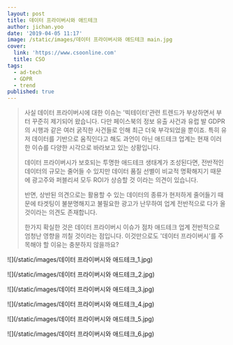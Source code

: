 ```yaml
---
layout: post
title: 데이터 프라이버시와 애드테크
author: jichan.yoo
date: '2019-04-05 11:17'
image: /static/images/데이터 프라이버시와 애드테크 main.jpg
cover:
  link: 'https://www.csoonline.com'
  title: CSO
tags:
  - ad-tech
  - GDPR
  - trend
published: true
---
```

> 사실 데이터 프라이버시에 대한 이슈는 '빅테이터'관련 트렌드가 부상하면서 부터 꾸준히 제기되어 왔습니다. 다만 페이스북의 정보 유출 사건과 유럽 발 GDPR의 시행과 같은 여러 굵직한 사건들로 인해 최근 더욱 부각되었을 뿐이죠. 특히 유저 데이터를 기반으로 움직인다고 해도 과언이 아닌 애드테크 업계는 현재 이러한 이슈를 다양한 시각으로 바라보고 있는 상황입니다.
>
> 데이터 프라이버시가 보호되는 투명한 애드테크 생태계가 조성된다면, 전반적인 데이터의 규모는 줄어들 수 있지만 데이터 품질 선별이 비교적 명확해지기 때문에 광고주와 퍼블리셔 모두 ROI가 상승할 것 이라는 의견이 있습니다.
>
> 반면, 상반된 의견으로는 활용할 수 있는 데이터의 종류가 현저하게 줄어들기 때문에 타겟팅이 불분명해지고 불필요한 광고가 난무하여 업계 전반적으로 다가 올 것이라는 의견도 존재합니다.
>
> 한가지 확실한 것은 데이터 프라이버시 이슈가 점차 애드테크 업계 전반적으로 엄청난 영향을 끼칠 것이라는 점입니다. 이것만으로도 '데이터 프라이버시'를 주목해야 할 이유는 충분하지 않을까요?

![](/static/images/데이터 프라이버시와 애드테크_1.jpg)

![](/static/images/데이터 프라이버시와 애드테크_2.jpg)

![](/static/images/데이터 프라이버시와 애드테크_3.jpg)

![](/static/images/데이터 프라이버시와 애드테크_4.jpg)

![](/static/images/데이터 프라이버시와 애드테크_5.jpg)

![](/static/images/데이터 프라이버시와 애드테크_6.jpg)
